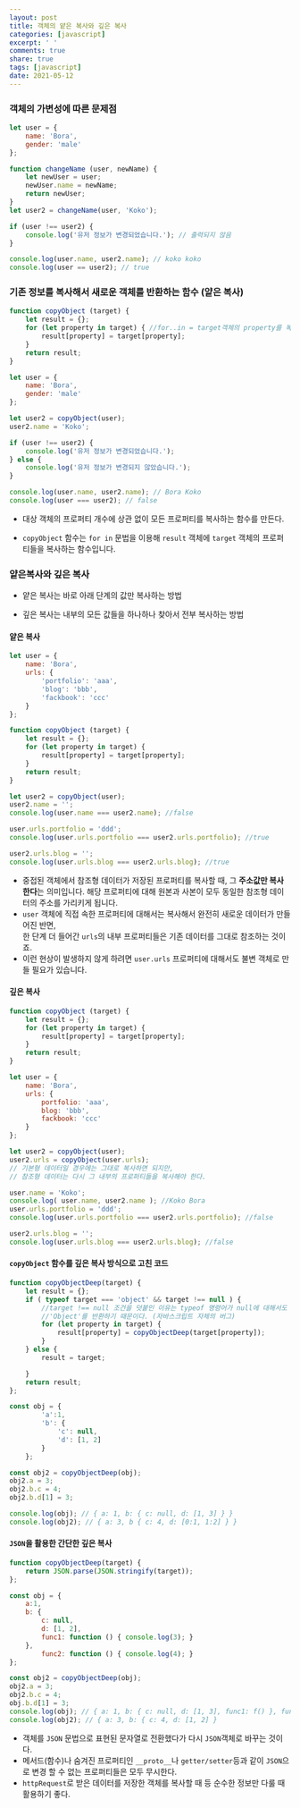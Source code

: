 ```yaml
---
layout: post
title: 객체의 얕은 복사와 깊은 복사
categories: [javascript]
excerpt: ' '
comments: true
share: true
tags: [javascript]
date: 2021-05-12
---
```











### 객체의 가변성에 따른 문제점

```javascript
let user = {
    name: 'Bora',
    gender: 'male'
};

function changeName (user, newName) {
    let newUser = user;
    newUser.name = newName;
    return newUser;
}
let user2 = changeName(user, 'Koko');

if (user !== user2) {
    console.log('유저 정보가 변경되었습니다.'); // 출력되지 않음
} 

console.log(user.name, user2.name); // koko koko
console.log(user == user2); // true
```



### 기존 정보를 복사해서 새로운 객체를 반환하는 함수 (얕은 복사)

```javascript
function copyObject (target) {
    let result = {};
    for (let property in target) { //for..in = target객체의 property를 복사하는 함수
        result[property] = target[property];
    }
    return result;
}

let user = {
    name: 'Bora',
    gender: 'male'
};

let user2 = copyObject(user);
user2.name = 'Koko';

if (user !== user2) {
    console.log('유저 정보가 변경되었습니다.');
} else {
    console.log('유저 정보가 변경되지 않았습니다.');
}

console.log(user.name, user2.name); // Bora Koko
console.log(user === user2); // false
```

- 대상 객체의 프로퍼티 개수에 상관 없이 모든 프로퍼티를 복사하는 함수를 만든다. 

- `copyObject` 함수는 `for in` 문법을 이용해 `result` 객체에  `target` 객체의 프로퍼티들을 복사하는 함수입니다. 



### 얕은복사와 깊은 복사

- 얕은 복사는 바로 아래 단계의 값만 복사하는 방법

- 깊은 복사는 내부의 모든 값들을 하나하나 찾아서 전부 복사하는 방법

#### 얕은 복사

```javascript
let user = {
    name: 'Bora',
    urls: {
        'portfolio': 'aaa',
        'blog': 'bbb',
        'fackbook': 'ccc'
    }
};

function copyObject (target) {
    let result = {};
    for (let property in target) { 
        result[property] = target[property];
    }
    return result;
}

let user2 = copyObject(user);
user2.name = '';
console.log(user.name === user2.name); //false

user.urls.portfolio = 'ddd';
console.log(user.urls.portfolio === user2.urls.portfolio); //true

user2.urls.blog = '';
console.log(user.urls.blog === user2.urls.blog); //true
```

- 중접된 객체에서 참조형 데이터가 저장된 프로퍼티를 복사할 때, 그 **주소값만 복사한다**는 의미입니다. 해당 프로퍼티에 대해 원본과 사본이 모두 동일한 참조형 데이터의 주소를 가리키게 됩니다. <br>
- `user` 객체에 직접 속한 프로퍼티에 대해서는 복사해서 완전히 새로운 데이터가 만들어진 반면, <br>한 단계 더 들어간 `urls`의 내부 프로퍼티들은 기존 데이터를 그대로 참조하는 것이죠. <br>
- 이런 현상이 발생하지 않게 하려면 `user.urls` 프로퍼티에 대해서도 불변 객체로 만들 필요가 있습니다.

#### 깊은 복사
```javascript
function copyObject (target) {
    let result = {};
    for (let property in target) { 
        result[property] = target[property];
    }
    return result;
}

let user = {
    name: 'Bora',
    urls: {
        portfolio: 'aaa',
        blog: 'bbb',
        fackbook: 'ccc'
    }
};

let user2 = copyObject(user);
user2.urls = copyObject(user.urls); 
// 기본형 데이터일 경우에는 그대로 복사하면 되지만,
// 참조형 데이터는 다시 그 내부의 프로퍼티들을 복사해야 한다.

user.name = 'Koko';
console.log( user.name, user2.name ); //Koko Bora
user.urls.portfolio = 'ddd';
console.log(user.urls.portfolio === user2.urls.portfolio); //false

user2.urls.blog = '';
console.log(user.urls.blog === user2.urls.blog); //false
```


#### `copyObject` 함수를 깊은 복사 방식으로 고친 코드

```javascript
function copyObjectDeep(target) {
    let result = {};
    if ( typeof target === 'object' && target !== null ) {
        //target !== null 조건을 덧붙인 이유는 typeof 명령어가 null에 대해서도
        //'Object'를 반환하기 때문이다. (자바스크립트 자체의 버그)
        for (let property in target) {
            result[property] = copyObjectDeep(target[property]);
        }
    } else {
        result = target;

    }
    return result;
};

const obj = { 
        'a':1,
        'b': {
            'c': null,
            'd': [1, 2]
        }
    };

const obj2 = copyObjectDeep(obj);
obj2.a = 3;
obj2.b.c = 4;
obj2.b.d[1] = 3;

console.log(obj); // { a: 1, b: { c: null, d: [1, 3] } }
console.log(obj2); // { a: 3, b { c: 4, d: [0:1, 1:2] } }
```

#### `JSON`을 활용한 간단한 깊은 복사
````javascript
function copyObjectDeep(target) {
    return JSON.parse(JSON.stringify(target));
};

const obj = { 
    a:1,
    b: {
        c: null,
        d: [1, 2],
        func1: function () { console.log(3); }
    },
        func2: function () { console.log(4); }
};

const obj2 = copyObjectDeep(obj);
obj2.a = 3;
obj2.b.c = 4;
obj.b.d[1] = 3;
console.log(obj); // { a: 1, b: { c: null, d: [1, 3], func1: f() }, fun2: f()}
console.log(obj2); // { a: 3, b: { c: 4, d: [1, 2] }
````

- 객체를 `JSON` 문법으로 표현된 문자열로 전환했다가 다시 `JSON`객체로 바꾸는 것이다.
- 메서드(함수)나 숨겨진 프로퍼티인 `__proto__`나 `getter/setter`등과 같이 `JSON`으로 변경 할 수 없는 프로퍼티들은 모두 무시한다. 
- `httpRequest`로 받은 데이터를 저장한 객체를 복사할 때 등 순수한 정보만 다룰 때 활용하기 좋다.

